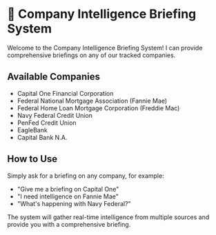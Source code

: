 # 🤖 Company Intelligence Briefing System

Welcome to the Company Intelligence Briefing System! I can provide comprehensive briefings on any of our tracked companies.

## Available Companies
- Capital One Financial Corporation
- Federal National Mortgage Association (Fannie Mae)
- Federal Home Loan Mortgage Corporation (Freddie Mac)
- Navy Federal Credit Union
- PenFed Credit Union
- EagleBank
- Capital Bank N.A.

## How to Use
Simply ask for a briefing on any company, for example:
- "Give me a briefing on Capital One"
- "I need intelligence on Fannie Mae"
- "What's happening with Navy Federal?"

The system will gather real-time intelligence from multiple sources and provide you with a comprehensive briefing. 